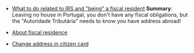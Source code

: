 - [What to do related to IRS and "being" a fiscal resident](https://www.dinheirovivo.pt/poupanca/o-que-fazer-com-o-irs-quando-se-vive-no-estrangeiro/)
**Summary**: Leaving no house in Portugal, you don't have any fiscal obligations, but the "Autoridade Tributária" needs to know you have address abroad!


- [About fiscal residence](https://www.jornaldenegocios.pt/opiniao/colunistas/detalhe/irs---residencia-fiscal)

- [Change address in citizen card](https://www.dinheirovivo.pt/economia/mudou-se-para-o-estrangeiro-mude-tambem-a-morada-no-cartao-do-cidadao/)

